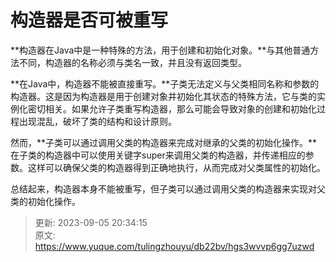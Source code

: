 # 构造器是否可被重写

**构造器在Java中是一种特殊的方法，用于创建和初始化对象。**与其他普通方法不同，构造器的名称必须与类名一致，并且没有返回类型。

**在Java中，构造器不能被直接重写。**子类无法定义与父类相同名称和参数的构造器。这是因为构造器是用于创建对象并初始化其状态的特殊方法，它与类的实例化密切相关。如果允许子类重写构造器，那么可能会导致对象的创建和初始化过程出现混乱，破坏了类的结构和设计原则。

然而，**子类可以通过调用父类的构造器来完成对继承的父类的初始化操作。**在子类的构造器中可以使用关键字super来调用父类的构造器，并传递相应的参数。这样可以确保父类的构造器得到正确地执行，从而完成对父类属性的初始化。

总结起来，构造器本身不能被重写，但子类可以通过调用父类的构造器来实现对父类的初始化操作。



> 更新: 2023-09-05 20:34:15  
> 原文: <https://www.yuque.com/tulingzhouyu/db22bv/hgs3wvvp6gg7uzwd>